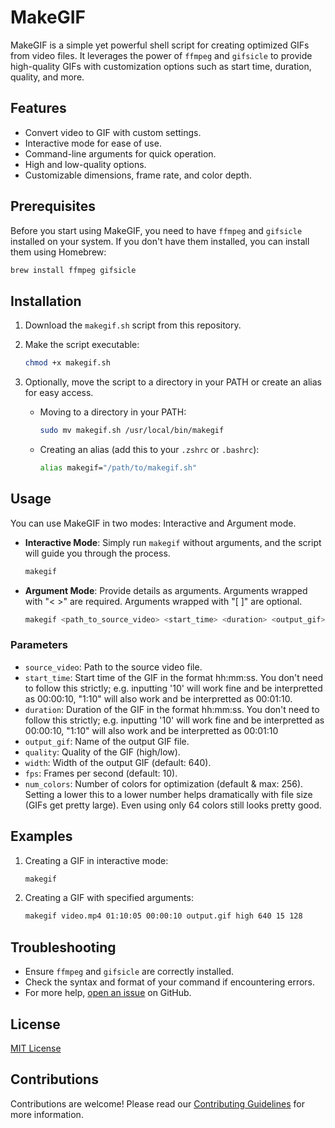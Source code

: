 # MakeGIF

MakeGIF is a simple yet powerful shell script for creating optimized GIFs from video files. It leverages the power of `ffmpeg` and `gifsicle` to provide high-quality GIFs with customization options such as start time, duration, quality, and more.

## Features

- Convert video to GIF with custom settings.
- Interactive mode for ease of use.
- Command-line arguments for quick operation.
- High and low-quality options.
- Customizable dimensions, frame rate, and color depth.

## Prerequisites

Before you start using MakeGIF, you need to have `ffmpeg` and `gifsicle` installed on your system. If you don't have them installed, you can install them using Homebrew:

```bash
brew install ffmpeg gifsicle
```

## Installation

1. Download the `makegif.sh` script from this repository.
2. Make the script executable:

   ```bash
   chmod +x makegif.sh
   ```

3. Optionally, move the script to a directory in your PATH or create an alias for easy access.

   - Moving to a directory in your PATH:

     ```bash
     sudo mv makegif.sh /usr/local/bin/makegif
     ```

   - Creating an alias (add this to your `.zshrc` or `.bashrc`):

     ```bash
     alias makegif="/path/to/makegif.sh"
     ```

## Usage

You can use MakeGIF in two modes: Interactive and Argument mode.

- **Interactive Mode**: Simply run `makegif` without arguments, and the script will guide you through the process.

  ```bash
  makegif
  ```

- **Argument Mode**: Provide details as arguments. Arguments wrapped with "< >" are required. Arguments wrapped with "[ ]" are optional.

  ```bash
  makegif <path_to_source_video> <start_time> <duration> <output_gif> <quality> [width] [fps] [num_colors]
  ```

### Parameters

- `source_video`: Path to the source video file.
- `start_time`: Start time of the GIF in the format hh:mm:ss. You don't need to follow this strictly; e.g. inputting '10' will work fine and be interpretted as 00:00:10, "1:10" will also work and be interpretted as 00:01:10.
- `duration`: Duration of the GIF in the format hh:mm:ss. You don't need to follow this strictly; e.g. inputting '10' will work fine and be interpretted as 00:00:10, "1:10" will also work and be interpretted as 00:01:10
- `output_gif`: Name of the output GIF file.
- `quality`: Quality of the GIF (high/low).
- `width`: Width of the output GIF (default: 640).
- `fps`: Frames per second (default: 10).
- `num_colors`: Number of colors for optimization (default & max: 256). Setting a lower this to a lower number helps dramatically with file size (GIFs get pretty large). Even using only 64 colors still looks pretty good.

## Examples

1. Creating a GIF in interactive mode:

   ```bash
   makegif
   ```

2. Creating a GIF with specified arguments:

   ```bash
   makegif video.mp4 01:10:05 00:00:10 output.gif high 640 15 128
   ```

## Troubleshooting

- Ensure `ffmpeg` and `gifsicle` are correctly installed.
- Check the syntax and format of your command if encountering errors.
- For more help, [open an issue](link-to-your-github-issues-page) on GitHub.

## License

[MIT License](link-to-your-license-file)

## Contributions

Contributions are welcome! Please read our [Contributing Guidelines](link-to-your-contributing-guidelines) for more information.
